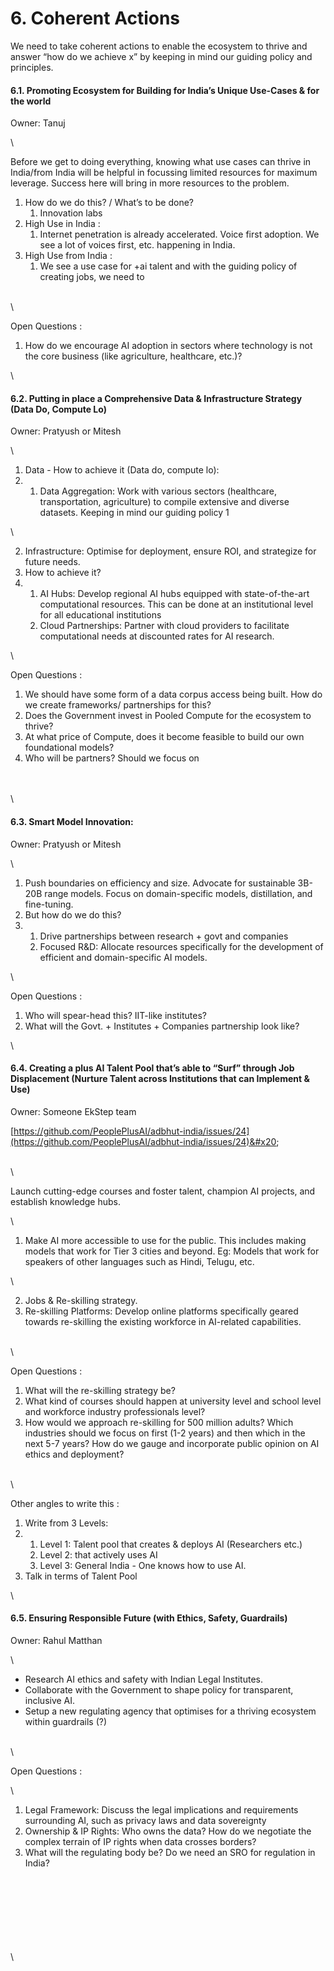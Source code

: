 # 6. Coherent Actions

We need to take coherent actions to enable the ecosystem to thrive and answer “how do we achieve x” by keeping in mind our guiding policy and principles.



#### 6.1. Promoting Ecosystem for Building for India’s Unique Use-Cases & for the world

Owner: Tanuj

\


Before we get to doing everything, knowing what use cases can thrive in India/from India will be helpful in focussing limited resources for maximum leverage. Success here will bring in more resources to the problem.

1. How do we do this? / What’s to be done?
   1. Innovation labs
2. High Use in India :&#x20;
   1. Internet penetration is already accelerated. Voice first adoption. We see a lot of voices first, etc. happening in India.&#x20;
3. High Use from India :
   1. We see a use case for +ai talent and with the guiding policy of creating jobs, we need to

\
\


Open Questions :&#x20;

1. How do we encourage AI adoption in sectors where technology is not the core business (like agriculture, healthcare, etc.)?&#x20;

\


#### 6.2. Putting in place a Comprehensive Data & Infrastructure Strategy (Data Do, Compute Lo)

Owner: Pratyush or Mitesh

\


1. Data - How to achieve it (Data do, compute lo):
2.
   1. Data Aggregation: Work with various sectors (healthcare, transportation, agriculture) to compile extensive and diverse datasets. Keeping in mind our guiding policy 1&#x20;

\


2. Infrastructure: Optimise for deployment, ensure ROI, and strategize for future needs.
3. How to achieve it?
4.
   1. AI Hubs: Develop regional AI hubs equipped with state-of-the-art computational resources. This can be done at an institutional level for all educational institutions
   2. Cloud Partnerships: Partner with cloud providers to facilitate computational needs at discounted rates for AI research.

\


Open Questions :&#x20;

1. We should have some form of a data corpus access being built. How do we create frameworks/ partnerships for this?
2. Does the Government invest in Pooled Compute for the ecosystem to thrive?
3. At what price of Compute, does it become feasible to build our own foundational models?
4. Who will be partners? Should we focus on&#x20;

\
\
\


#### 6.3. Smart Model Innovation:&#x20;

Owner: Pratyush or Mitesh

\


1. Push boundaries on efficiency and size. Advocate for sustainable 3B-20B range models. Focus on domain-specific models, distillation, and fine-tuning.&#x20;
2. But how do we do this?
3.
   1. Drive partnerships between research + govt and companies
   2. Focused R\&D: Allocate resources specifically for the development of efficient and domain-specific AI models.&#x20;

\


Open Questions :

1. Who will spear-head this? IIT-like institutes?
2. What will the Govt. + Institutes + Companies partnership look like?

\


#### 6.4. Creating a plus AI Talent Pool that’s able to “Surf” through Job Displacement (Nurture Talent across Institutions that can Implement & Use)

Owner: Someone EkStep team

[https://github.com/PeoplePlusAI/adbhut-india/issues/24](https://github.com/PeoplePlusAI/adbhut-india/issues/24)&#x20;

\
\


Launch cutting-edge courses and foster talent, champion AI projects, and establish knowledge hubs.

\


1. Make AI more accessible to use for the public. This includes making models that work for Tier 3 cities and beyond. Eg: Models that work for speakers of other languages such as Hindi, Telugu, etc.

\


2. Jobs & Re-skilling strategy.
3. Re-skilling Platforms: Develop online platforms specifically geared towards re-skilling the existing workforce in AI-related capabilities.&#x20;

\
\


Open Questions :&#x20;

1. What will the re-skilling strategy be?
2. What kind of courses should happen at university level and school level and workforce industry professionals level?
3. How would we approach re-skilling for 500 million adults?  Which industries should we focus on first (1-2 years) and then which in the next 5-7 years? How do we gauge and incorporate public opinion on AI ethics and deployment?&#x20;

\
\


Other angles to write this :&#x20;

1. Write from 3 Levels:&#x20;
2.
   1. Level 1: Talent pool that creates & deploys AI (Researchers etc.)
   2. Level 2: that actively uses AI&#x20;
   3. Level 3: General India - One knows how to use AI.&#x20;
3. Talk in terms of Talent Pool&#x20;

\


#### 6.5. Ensuring Responsible Future (with Ethics, Safety, Guardrails)

Owner: Rahul Matthan

\


* Research AI ethics and safety with Indian Legal Institutes.
* Collaborate with the Government to shape policy for transparent, inclusive AI.&#x20;
* Setup a new regulating agency that optimises for a thriving ecosystem within guardrails (?)

\
\


Open Questions :&#x20;

\


1. Legal Framework: Discuss the legal implications and requirements surrounding AI, such as privacy laws and data sovereignty
2. Ownership & IP Rights: Who owns the data? How do we negotiate the complex terrain of IP rights when data crosses borders?  &#x20;
3. &#x20;What will the regulating body be? Do we need an SRO for regulation in India?

\
\
\
\
\
\
\
\
